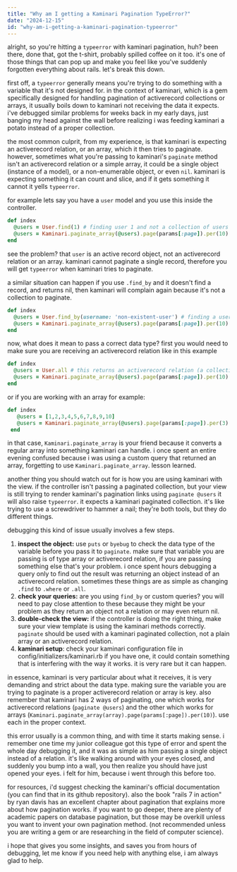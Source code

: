 ```yaml
---
title: "Why am I getting a Kaminari Pagination TypeError?"
date: "2024-12-15"
id: "why-am-i-getting-a-kaminari-pagination-typeerror"
---
```


alright, so you're hitting a `typeerror` with kaminari pagination, huh? been there, done that, got the t-shirt, probably spilled coffee on it too. it's one of those things that can pop up and make you feel like you've suddenly forgotten everything about rails. let's break this down.

first off, a `typeerror` generally means you're trying to do something with a variable that it's not designed for. in the context of kaminari, which is a gem specifically designed for handling pagination of activerecord collections or arrays, it usually boils down to kaminari not receiving the data it expects. i've debugged similar problems for weeks back in my early days, just banging my head against the wall before realizing i was feeding kaminari a potato instead of a proper collection.

the most common culprit, from my experience, is that kaminari is expecting an activerecord relation, or an array, which it then tries to paginate. however, sometimes what you're passing to kaminari's `paginate` method isn't an activerecord relation or a simple array, it could be a single object (instance of a model), or a non-enumerable object, or even `nil`. kaminari is expecting something it can count and slice, and if it gets something it cannot it yells `typeerror`.

for example lets say you have a `user` model and you use this inside the controller.
```ruby
def index
  @users = User.find(1) # finding user 1 and not a collection of users
  @users = Kaminari.paginate_array(@users).page(params[:page]).per(10)
end
```
see the problem? that `user` is an active record object, not an activerecord relation or an array. kaminari cannot paginate a single record, therefore you will get `typeerror` when kaminari tries to paginate.

a similar situation can happen if you use `.find_by` and it doesn't find a record, and returns nil, then kaminari will complain again because it's not a collection to paginate.
```ruby
def index
  @users = User.find_by(username: 'non-existent-user') # finding a user that does not exist
  @users = Kaminari.paginate_array(@users).page(params[:page]).per(10)
end
```

now, what does it mean to pass a correct data type?
first you would need to make sure you are receiving an activerecord relation like in this example
```ruby
def index
  @users = User.all # this returns an activerecord relation (a collection)
  @users = Kaminari.paginate_array(@users).page(params[:page]).per(10)
end
```

or if you are working with an array for example:
```ruby
def index
   @users = [1,2,3,4,5,6,7,8,9,10]
   @users = Kaminari.paginate_array(@users).page(params[:page]).per(3)
 end
```
in that case, `Kaminari.paginate_array` is your friend because it converts a regular array into something kaminari can handle. i once spent an entire evening confused because i was using a custom query that returned an array, forgetting to use `Kaminari.paginate_array`. lesson learned.

another thing you should watch out for is how you are using kaminari with the view. if the controller isn't passing a paginated collection, but your view is still trying to render kaminari's pagination links using `paginate @users` it will also raise `typeerror`. it expects a kaminari paginated collection. it's like trying to use a screwdriver to hammer a nail; they're both tools, but they do different things.

debugging this kind of issue usually involves a few steps.

1.  **inspect the object:** use `puts` or `byebug` to check the data type of the variable before you pass it to `paginate`. make sure that variable you are passing is of type array or activerecord relation, if you are passing something else that's your problem. i once spent hours debugging a query only to find out the result was returning an object instead of an activerecord relation. sometimes these things are as simple as changing `.find` to `.where` or `.all`.
2. **check your queries:** are you using `find_by` or custom queries? you will need to pay close attention to these because they might be your problem as they return an object not a relation or may even return nil.
3. **double-check the view:** if the controller is doing the right thing, make sure your view template is using the kaminari methods correctly. `paginate` should be used with a kaminari paginated collection, not a plain array or an activerecord relation.
4.  **kaminari setup**: check your kaminari configuration file in config/initializers/kaminari.rb if you have one, it could contain something that is interfering with the way it works. it is very rare but it can happen.

in essence, kaminari is very particular about what it receives, it is very demanding and strict about the data type. making sure the variable you are trying to paginate is a proper activerecord relation or array is key. also remember that kaminari has 2 ways of paginating, one which works for activerecord relations (`paginate @users`) and the other which works for arrays (`Kaminari.paginate_array(array).page(params[:page]).per(10)`). use each in the proper context.

this error usually is a common thing, and with time it starts making sense. i remember one time my junior colleague got this type of error and spent the whole day debugging it, and it was as simple as him passing a single object instead of a relation. it's like walking around with your eyes closed, and suddenly you bump into a wall, you then realize you should have just opened your eyes. i felt for him, because i went through this before too.

for resources, i'd suggest checking the kaminari's official documentation (you can find that in its github repository). also the book "rails 7 in action" by ryan davis has an excellent chapter about pagination that explains more about how pagination works. if you want to go deeper, there are plenty of academic papers on database pagination, but those may be overkill unless you want to invent your own pagination method. (not recommended unless you are writing a gem or are researching in the field of computer science).

i hope that gives you some insights, and saves you from hours of debugging, let me know if you need help with anything else, i am always glad to help.
